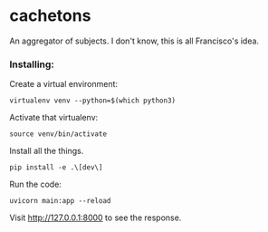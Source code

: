 # cachetons
An aggregator of subjects. I don't know, this is all Francisco's idea. 

### Installing:

Create a virtual environment:
```
virtualenv venv --python=$(which python3)
```

Activate that virtualenv:
```
source venv/bin/activate
```

Install all the things.
```
pip install -e .\[dev\]
```

Run the code:
```
uvicorn main:app --reload 
```

Visit http://127.0.0.1:8000  to see the response. 

